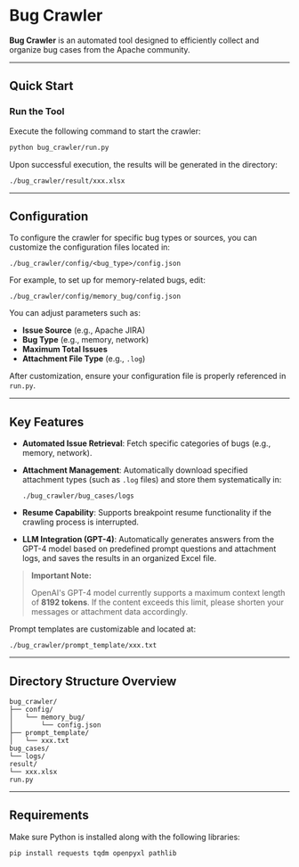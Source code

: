 # Bug Crawler

**Bug Crawler** is an automated tool designed to efficiently collect and organize bug cases from the Apache community.

------

## Quick Start

### Run the Tool

Execute the following command to start the crawler:

```bash
python bug_crawler/run.py
```

Upon successful execution, the results will be generated in the directory:

```
./bug_crawler/result/xxx.xlsx
```

------

## Configuration

To configure the crawler for specific bug types or sources, you can customize the configuration files located in:

```
./bug_crawler/config/<bug_type>/config.json
```

For example, to set up for memory-related bugs, edit:

```
./bug_crawler/config/memory_bug/config.json
```

You can adjust parameters such as:

- **Issue Source** (e.g., Apache JIRA)
- **Bug Type** (e.g., memory, network)
- **Maximum Total Issues**
- **Attachment File Type** (e.g., `.log`)

After customization, ensure your configuration file is properly referenced in `run.py`.

------

## Key Features

- **Automated Issue Retrieval**: Fetch specific categories of bugs (e.g., memory, network).

- **Attachment Management**: Automatically download specified attachment types (such as `.log` files) and store them systematically in:

  ```
  ./bug_crawler/bug_cases/logs
  ```

- **Resume Capability**: Supports breakpoint resume functionality if the crawling process is interrupted.

- **LLM Integration (GPT-4)**: Automatically generates answers from the GPT-4 model based on predefined prompt questions and attachment logs, and saves the results in an organized Excel file.

> **Important Note:**
>
> OpenAI's GPT-4 model currently supports a maximum context length of **8192 tokens**. If the content exceeds this limit, please shorten your messages or attachment data accordingly.

Prompt templates are customizable and located at:

```
./bug_crawler/prompt_template/xxx.txt
```

------

## Directory Structure Overview

```
bug_crawler/
├── config/
│   └── memory_bug/
│       └── config.json
├── prompt_template/
│   └── xxx.txt
bug_cases/
└── logs/
result/
└── xxx.xlsx
run.py
```

------

## Requirements

Make sure Python is installed along with the following libraries:

```bash
pip install requests tqdm openpyxl pathlib
```

